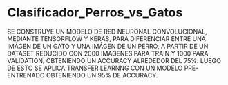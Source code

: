 # Clasificador_Perros_vs_Gatos
SE CONSTRUYE UN MODELO DE RED NEURONAL CONVOLUCIONAL, MEDIANTE TENSORFLOW Y KERAS, PARA DIFERENCIAR ENTRE UNA IMÁGEN DE UN GATO Y UNA IMÁGEN DE UN PERRO, A PARTIR DE UN DATASET REDUCIDO CON 2000 IMAGENES PARA TRAIN Y 1000 PARA VALIDATION, OBTENIENDO UN ACCURACY ALREDEDOR DEL 75%. LUEGO DE ESTO SE APLICA TRANSFER LEARNNG CON UN MODELO PRE-ENTRENADO OBTENIENDO UN 95% DE ACCURACY.
